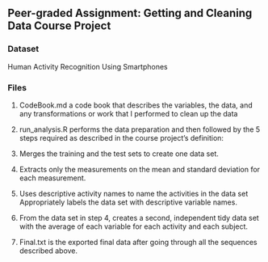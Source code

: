 ## Peer-graded Assignment: Getting and Cleaning Data Course Project

### Dataset
Human Activity Recognition Using Smartphones

### Files

1. CodeBook.md a code book that describes the variables, the data, and any transformations or work that I performed to clean up the data

2. run_analysis.R performs the data preparation and then followed by the 5 steps required as described in the course project’s definition:

3. Merges the training and the test sets to create one data set.

4. Extracts only the measurements on the mean and standard deviation for each measurement.

5. Uses descriptive activity names to name the activities in the data set
Appropriately labels the data set with descriptive variable names.

6. From the data set in step 4, creates a second, independent tidy data set with the average of each variable for each activity and each subject.

7. Final.txt is the exported final data after going through all the sequences described above.

